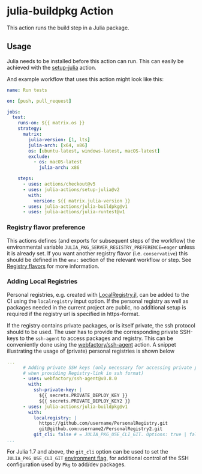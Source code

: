 # julia-buildpkg Action

This action runs the build step in a Julia package.

## Usage

Julia needs to be installed before this action can run. This can easily be achieved with the [setup-julia](https://github.com/marketplace/actions/setup-julia-environment) action.

And example workflow that uses this action might look like this:

```yaml
name: Run tests

on: [push, pull_request]

jobs:
  test:
    runs-on: ${{ matrix.os }}
    strategy:
      matrix:
        julia-version: [1, lts]
        julia-arch: [x64, x86]
        os: [ubuntu-latest, windows-latest, macOS-latest]
        exclude:
          - os: macOS-latest
            julia-arch: x86

    steps:
      - uses: actions/checkout@v5
      - uses: julia-actions/setup-julia@v2
        with:
          version: ${{ matrix.julia-version }}
      - uses: julia-actions/julia-buildpkg@v1
      - uses: julia-actions/julia-runtest@v1
```


### Registry flavor preference

This actions defines (and exports for subsequent steps of the workflow) the
environmental variable `JULIA_PKG_SERVER_REGISTRY_PREFERENCE=eager` unless it
is already set. If you want another registry flavor (i.e. `conservative`) this
should be defined in the `env:` section of the relevant workflow or step. See
[Registry flavors](https://pkgdocs.julialang.org/dev/registries/#Registry-flavors)
for more information.

### Adding Local Registries

Personal registries, e.g. created with [LocalRegistry.jl](https://github.com/GunnarFarneback/LocalRegistry.jl), can be added to the CI using the `localregistry` input option. If the personal registry as well as packages needed in the current project are public, no additional setup is required if the registry url is specified in https-format.

If the registry contains private packages, or is itself private, the ssh protocol should to be used. The user has to provide the corresponding private SSH-keys to the `ssh-agent` to access packages and registry. This can be conveniently done using the [webfactory/ssh-agent](https://github.com/webfactory/ssh-agent) action. A snippet illustrating the usage of (private) personal registries is shown below

```yaml
...   
      # Adding private SSH keys (only necessary for accessing private packages and/or 
      # when providing Registry-link in ssh format)
      - uses: webfactory/ssh-agent@v0.8.0
        with:
          ssh-private-key: |
            ${{ secrets.PRIVATE_DEPLOY_KEY }}
            ${{ secrets.PRIVATE_DEPLOY_KEY2 }}
      - uses: julia-actions/julia-buildpkg@v1
        with:
          localregistry: |
            https://github.com/username/PersonalRegistry.git
            git@github.com:username2/PersonalRegistry2.git
          git_cli: false # = JULIA_PKG_USE_CLI_GIT. Options: true | false (default)
...
```

For Julia 1.7 and above, the `git_cli` option can be used to set the `JULIA_PKG_USE_CLI_GIT` [environment flag](https://docs.julialang.org/en/v1/manual/environment-variables/), for additional control of the SSH configuration used by `Pkg` to add/dev packages.
